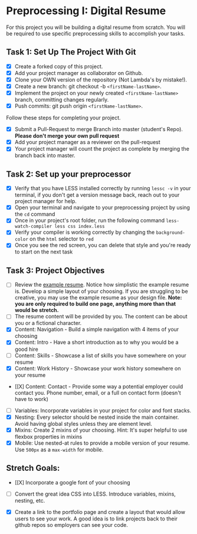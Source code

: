 # Preprocessing I: Digital Resume

For this project you will be building a digital resume from scratch. You will be required to use specific preprocessing skills to accomplish your tasks.  

## Task 1: Set Up The Project With Git

- [X] Create a forked copy of this project.
- [X] Add your project manager as collaborator on Github.
- [X] Clone your OWN version of the repository (Not Lambda's by mistake!).
- [X] Create a new branch: git checkout -b `<firstName-lastName>`.
- [X] Implement the project on your newly created `<firstName-lastName>` branch, committing changes regularly.
- [X] Push commits: git push origin `<firstName-lastName>`.
 
Follow these steps for completing your project.

- [X] Submit a Pull-Request to merge <firstName-lastName> Branch into master (student's  Repo). **Please don't merge your own pull request**
- [X] Add your project manager as a reviewer on the pull-request
- [X] Your project manager will count the project as complete by merging the branch back into master.

## Task 2: Set up your preprocessor
* [X] Verify that you have LESS installed correctly by running `lessc -v` in your terminal, if you don't get a version message back, reach out to your project manager for help.
* [X] Open your terminal and navigate to your preprocessing project by using the `cd` command
* [X] Once in your project's root folder, run the following command `less-watch-compiler less css index.less`
* [X] Verify your compiler is working correctly by changing the `background-color` on the `html` selector to `red`
* [X] Once you see the red screen, you can delete that style and you're ready to start on the next task

## Task 3: Project Objectives

* [ ] Review the [example resume](resume-example.png).  Notice how simplistic the example resume is.  Develop a simple layout of your choosing. If you are struggling to be creative, you may use the example resume as your design file. 
**Note: you are only required to build one page, anything more than that would be stretch.**
* [ ] The resume content will be provided by you. The content can be about you or a fictional character.  
* [X] Content: Navigation - Build a simple navigation with 4 items of your choosing
* [X] Content: Intro - Have a short introduction as to why you would be a good hire
* [ ] Content: Skills - Showcase a list of skills you have somewhere on your resume
* [X] Content: Work History - Showcase your work history somewhere on your resume
* [[X] Content: Contact - Provide some way a potential employer could contact you.  Phone number, email, or a full on contact form (doesn't have to work)
* [ ] Variables: Incorporate variables in your project for color and font stacks.  
* [X] Nesting: Every selector should be nested inside the main container.  Avoid having global styles unless they are element level.
* [X] Mixins: Create 2 mixins of your choosing. Hint: It's super helpful to use flexbox properties in mixins
* [X] Mobile: Use nested-at rules to provide a mobile version of your resume.  Use `500px` as a `max-width` for mobile. 

## Stretch Goals: 
* [[X] Incorporate a google font of your choosing
* [ ] Convert the great idea CSS into LESS.  Introduce variables, mixins, nesting, etc. 
* [X] Create a link to the portfolio page and create a layout that would allow users to see your work.  A good idea is to link projects back to their github repos so employers can see your code.



